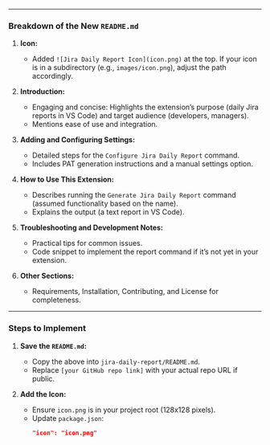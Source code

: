 
---

### Breakdown of the New `README.md`

1. **Icon:**
   - Added `![Jira Daily Report Icon](icon.png)` at the top. If your icon is in a subdirectory (e.g., `images/icon.png`), adjust the path accordingly.

2. **Introduction:**
   - Engaging and concise: Highlights the extension’s purpose (daily Jira reports in VS Code) and target audience (developers, managers).
   - Mentions ease of use and integration.

3. **Adding and Configuring Settings:**
   - Detailed steps for the `Configure Jira Daily Report` command.
   - Includes PAT generation instructions and a manual settings option.

4. **How to Use This Extension:**
   - Describes running the `Generate Jira Daily Report` command (assumed functionality based on the name).
   - Explains the output (a text report in VS Code).

5. **Troubleshooting and Development Notes:**
   - Practical tips for common issues.
   - Code snippet to implement the report command if it’s not yet in your extension.

6. **Other Sections:**
   - Requirements, Installation, Contributing, and License for completeness.

---

### Steps to Implement
1. **Save the `README.md`:**
   - Copy the above into `jira-daily-report/README.md`.
   - Replace `[your GitHub repo link]` with your actual repo URL if public.

2. **Add the Icon:**
   - Ensure `icon.png` is in your project root (128x128 pixels).
   - Update `package.json`:
     ```json
     "icon": "icon.png"
